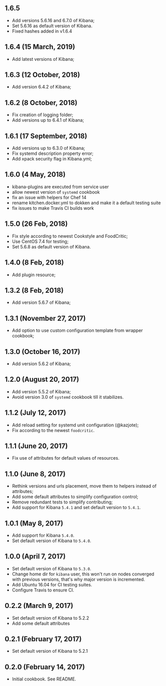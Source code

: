 ## 1.6.5
  - Add versions 5.6.16 and 6.7.0 of Kibana;
  - Set 5.6.16 as default version of Kibana.
  - Fixed hashes added in v1.6.4

## 1.6.4 (15 March, 2019)
  - Add latest versions of Kibana;

## 1.6.3 (12 October, 2018)
  - Add version 6.4.2 of Kibana;

## 1.6.2 (8 October, 2018)
  - Fix creation of logging folder;
  - Add versions up to 6.4.1 of Kibana;

## 1.6.1 (17 September, 2018)
  - Add versions up to 6.3.0 of Kibana;
  - Fix systemd description property error;
  - Add xpack security flag in Kibana.yml;

## 1.6.0 (4 May, 2018)
  - kibana-plugins are executed from service user
  - allow newest version of `systemd` cookbook
  - fix an issue with helpers for Chef 14
  - rename kitchen.docker.yml to dokken and make it a default testing suite
  - fix issues to make Travis CI builds work

## 1.5.0 (26 Feb, 2018)
  - Fix style according to newest Cookstyle and FoodCritic;
  - Use CentOS 7.4 for testing;
  - Set 5.6.8 as default version of Kibana.

## 1.4.0 (8 Feb, 2018)
  - Add plugin resource;

## 1.3.2 (8 Feb, 2018)
  - Add version 5.6.7 of Kibana;

## 1.3.1 (November 27, 2017)
  - Add option to use custom configuration template from wrapper cookbook;

## 1.3.0 (October 16, 2017)
  - Add version 5.6.2 of Kibana;

## 1.2.0 (August 20, 2017)
  - Add version 5.5.2 of Kibana;
  - Avoid version 3.0 of `systemd` cookbook till it stabilizes.

## 1.1.2 (July 12, 2017)
  - Add reload setting for systemd unit configuration (@kazjote);
  - Fix according to the newest `foodcritic`.

## 1.1.1 (June 20, 2017)
  - Fix use of attributes for default values of resources.

## 1.1.0 (June 8, 2017)
  - Rethink versions and urls placement, move them to helpers instead of attributes;
  - Add some default attributes to simplify configuration control;
  - Remove redundant tests to simplify contributing;
  - Add support for Kibana `5.4.1` and set default version to `5.4.1`.

## 1.0.1 (May 8, 2017)
  - Add support for Kibana `5.4.0`.
  - Set default version of Kibana to `5.4.0`.

## 1.0.0 (April 7, 2017)
  - Set default version of Kibana to `5.3.0`.
  - Change home dir for `kibana` user, this won't run on nodes converged with previous versions, that's why major version is incremented.
  - Add Ubuntu 16.04 for CI testing suites.
  - Configure Travis to ensure CI.

## 0.2.2 (March 9, 2017)
  - Set default version of Kibana to 5.2.2
  - Add some default attributes

## 0.2.1 (February 17, 2017)
  - Set default version of Kibana to 5.2.1

## 0.2.0 (February 14, 2017)
  - Initial cookbook. See README.
